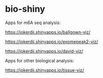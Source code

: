 # bio-shiny



Apps for m6A seq analysis:

https://jokerdii.shinyapps.io/ballgown-viz/

https://jokerdii.shinyapps.io/exomepeak2-viz/

https://jokerdii.shinyapps.io/david-viz/

Apps for other biological analysis:

https://jokerdii.shinyapps.io/tissue-viz/

